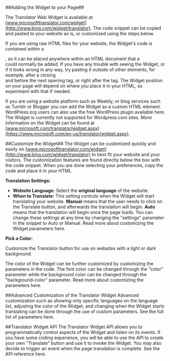 <!--
NavPath: Translator API/Web Widget
LinkLabel: Add Web Widget To Your Page
Weight: 115
url:translator-api/documentation/widget/AddingTheWidgetToYourPage
-->

##Adding the Widget to your Page##

The Translator Web Widget is available at [www.microsofttranslator.com/widget](http://www.bing.com/widget/translator). The code snippet can be copied and pasted to your website as is, or customized using the steps below. 

If you are using raw HTML files for your website, the Widget's code is contained within a <div>, so it can be placed anywhere within an HTML document that a <div> could normally be added. If you have any trouble with seeing the Widget, or if it looks wrong in any way, try pasting it outside of other elements, for example, after a closing </div> and before the next opening tag, or right after the <body> tag. The Widget position on your page will depend on where you place it in your HTML, so experiment with that if needed. 

If you are using a website platform such as Weebly, or blog services such as Tumblr or Blogger you can add the Widget as a custom HTML element. WordPress.org users can also use the free WordPress plugin available here. The Widget is currently not supported for Wordpress.com sites. More information on the Widget can be found at [www.microsoft.com/translator/widget.aspx](https://www.microsoft.com/en-us/translator/widget.aspx). 

##Customize the Widget##
The Widget can be customized quickly and easily on [www.microsofttranslator.com/widget](http://www.bing.com/widget/translator) to best fit your website and your visitors. The customization features are found directly below the box with the code snippet. When you are done selecting your preferences, copy the code and place it in your HTML. 

**Translation Settings:**

 * **Website Language:** Select the **original language** of the website. 
 * **When to Translate:** This setting controls when the Widget will start translating your website. **Manual** means that the user needs to click on the Translate button, and afterwards the translation will begin. **Auto** means that the translation will begin once the page loads. You can change these settings at any time by changing the "settings" parameter in the snippet to Auto or Manual. Read more about customizing the Widget parameters here. 
 
**Pick a Color:**

Customize the Translator button for use on websites with a light or dark background. 

The color of the Widget can be further customized by customizing the parameters in the code. The font color can be changed through the "color" parameter while the background color can be changed through the "background-color" parameter. Read more about customizing the parameters here. 


##Advanced Customization of the Translator Widget 
Advanced customization such as showing only specific languages on the language list, adjusting the color of the Widget, and changing when the Widget starts translating can be done through the use of custom parameters. See the full list of parameters here. 

##Translator Widget API 
The Translator Widget API allows you to programmatically control aspects of the Widget and listen on its events. If you have some coding experience, you will be able to use the API to create your own "Translate" button and use it to invoke the Widget. You may also decide to trigger an event when the page translation is complete. See the API reference here. 
